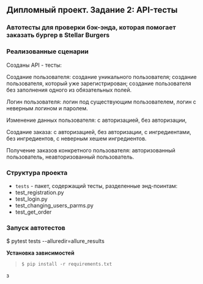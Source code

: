 ## Дипломный проект. Задание 2: API-тесты

### Автотесты для проверки бэк-энда, которая помогает заказать бургер в Stellar Burgers

### Реализованные сценарии

Созданы API - тесты:

Создание пользователя:
создание уникального пользователя;
создание пользователя, который уже зарегистрирован;
создание пользователя без заполнения одного из обязательных полей.


Логин пользователя:
логин под существующим пользователем,
логин с неверным логином и паролем.

Изменение данных пользователя:
с авторизацией,
без авторизации,

Создание заказа:
с авторизацией,
без авторизации,
с ингредиентами,
без ингредиентов,
с неверным хешем ингредиентов.

Получение заказов конкретного пользователя:
авторизованный пользователь,
неавторизованный пользователь.

### Структура проекта


- `tests` - пакет, содержащий тесты, разделенные энд-поинтам:
- test_registration.py
- test_login.py
- test_changing_users_parms.py
- test_get_order

### Запуск автотестов

$ pytest tests --alluredir=allure_results


**Установка зависимостей**

> `$ pip install -r requirements.txt`

з 

